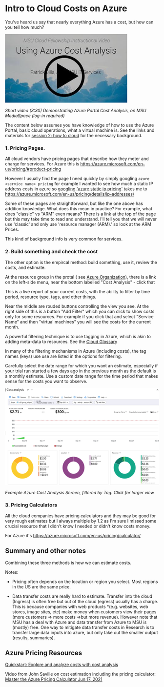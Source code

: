 # Intro to Cloud Costs on Azure

You've heard us say that nearly everything Azure has a cost, but how can you tell how much?

[![Cost Analysis Video](CostAnalysisVideoTitle.jpg)](https://mediaspace.msu.edu/media/Short+Demonstration+of+Azure+Cost+Analysis+Using+the+Portal/1_fg2ohf2h)

*Short video (3:30) Demonstrating Azure Portal Cost Analysis, on MSU MediaSpace (log-in required)*

The content below assumes you have knowledge of how to use the Azure Portal, basic cloud operations, what a virtual machine is. See the links and materials for [session 2: how to cloud](../session_how_to_cloud) for the necessary background. 

### 1. Pricing Pages. 

All cloud vendors have pricing pages that describe how they meter and charge for services.  For Azure this is https://azure.microsoft.com/en-us/pricing/#product-pricing

However I usually find the page I need quickly by simply googling `azure <service name> pricing` for example I wanted to see how much a static IP address costs in azure so [googling 'azure static ip pricing'](https://www.google.com/search?q=azure+static+ip+pricing) takes me to https://azure.microsoft.com/en-us/pricing/details/ip-addresses/

Some of these pages are  straightforward, but like the one above has addition knowledge.  What does this mean in practice?  For example, what does "classic" vs "ARM" even means? There is a link at the top of the page but this may take time to read and understand.  I'll tell you that we will never use 'classic' and only use 'resource manager (ARM).' so look at the ARM Prices.

This kind of background info is very common for services.  

### 2. Build something and check the cost

The other option is the empircal method: build something, use it, review the costs, and estimate.  

At the resource group in the protal ( see  [Azure Organization](azure_organization)), there is a link on the left-side menu, near the bottom labelled "Cost Analysis"   - click that

This is a live report of your current costs, with the ability to filter by time period, resource type, tags, and other things.   

Near the middle are rouded buttons controlling the view you see.   At the right side of this is a button "Add Filter"  which you can click to show costs only for some resources.  For example if you click that and select "Service Name" and then "virtual machines" you will see the costs for the current month. 

A powerful filtering technique is to use tagging in Azure, which is akin to adding meta-data to resources.   See the [Cloud Glossary](cloud_glossary/#tags) 

In many of the filtering mechanisms in Azure (including costs), the tag names (keys) use use are listed in the options for filtering.    

Carefully select the date range for which you want an estimate, especially if your trial run started a few days ago in the previous month as the default is a monthly estimate.  Use a custom date range for the time period that makes sense for the costs you want to observe. 

[![Example Azure Cost Analysis Screen, filtered by Tag](screenshot_azure_portal_cost_analysis_by_tag.png)](screenshot_azure_portal_cost_analysis_by_tag.png)

*Example Azure Cost Analysis Screen, filtered by Tag.  Click for larger view*



### 3. Pricing Calculators

All the cloud companies have pricing calculators and they may be good for very rough estimates but I always multiple by 1.2 as I'm sure I missed some crucial resource that I didn't know I needed or didn't know costs money.  

For Azure it's https://azure.microsoft.com/en-us/pricing/calculator/


## Summary and other notes

Combining these three methods is how we can estimate costs. 

Notes: 

* Pricing often depends on the location or region you select.  Most regions in the US are the same price.   

* Data transfer costs are really hard to estimate.   Transfer into the cloud (Ingress) is often free but out of the cloud (egress) usually has a charge.  This is because companies with web products *(e.g. websites, web stores, image sites, etc) make money when customers view their pages (more customers => more costs =>but more revenue).  However note that MSU has a deal with Azure and data transfer from Azure to MSU is (mostly) free.   One way to mitigate data transfer costs in Research is to transfer large data inputs into azure, but only take out the smaller output (results, summaries).  

## Azure Pricing Resources

[Quickstart: Explore and analyze costs with cost analysis](https://docs.microsoft.com/en-us/azure/cost-management-billing/costs/quick-acm-cost-analysis)

Video from John Saville on cost estimation including the pricing calculator: [Master the Azure Pricing Calculator Jun 17, 2021](https://www.youtube.com/watch?v=rMKmbZ1SYQg)



